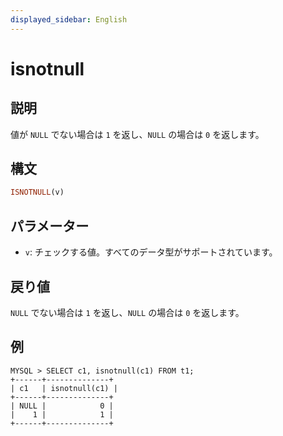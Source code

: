 ```yaml
---
displayed_sidebar: English
---
```


# isnotnull

## 説明

値が `NULL` でない場合は `1` を返し、`NULL` の場合は `0` を返します。

## 構文

```Haskell
ISNOTNULL(v)
```

## パラメーター

- `v`: チェックする値。すべてのデータ型がサポートされています。

## 戻り値

`NULL` でない場合は `1` を返し、`NULL` の場合は `0` を返します。

## 例

```plain text
MYSQL > SELECT c1, isnotnull(c1) FROM t1;
+------+--------------+
| c1   | isnotnull(c1) |
+------+--------------+
| NULL |            0 |
|    1 |            1 |
+------+--------------+
```
